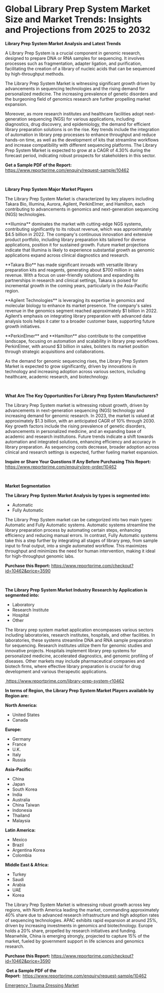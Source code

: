 <p><h1>Global Library Prep System Market Size and Market Trends: Insights and Projections from 2025 to 2032</h1></p><p><strong>Library Prep System Market Analysis and Latest Trends</strong></p>
<p><p>A Library Prep System is a crucial component in genomic research, designed to prepare DNA or RNA samples for sequencing. It involves processes such as fragmentation, adapter ligation, and purification, facilitating the creation of a library of nucleic acids that can be sequenced by high-throughput methods. </p><p>The Library Prep System Market is witnessing significant growth driven by advancements in sequencing technologies and the rising demand for personalized medicine. The increasing prevalence of genetic disorders and the burgeoning field of genomics research are further propelling market expansion. </p><p>Moreover, as more research institutes and healthcare facilities adopt next-generation sequencing (NGS) for various applications, including diagnostics, drug discovery, and epidemiology, the demand for efficient library preparation solutions is on the rise. Key trends include the integration of automation in library prep processes to enhance throughput and reduce hands-on time, as well as the development of kits that streamline workflows and increase compatibility with different sequencing platforms. The Library Prep System Market is expected to grow at a CAGR of 4.30% during the forecast period, indicating robust prospects for stakeholders in this sector.</p></p>
<p><strong>Get a Sample PDF of the Report:&nbsp;</strong> <a href="https://www.reportprime.com/enquiry/request-sample/10462?utm_campaign=3181&utm_medium=2&utm_source=Github&utm_content=ia&utm_term=20032025&utm_id=library-prep-system">https://www.reportprime.com/enquiry/request-sample/10462</a></p>
<p>&nbsp;</p>
<p><strong>Library Prep System Major Market Players</strong></p>
<p><p>The Library Prep System Market is characterized by key players including Takara Bio, Illumina, Aurora, Agilent, PerkinElmer, and Hamilton, each contributing to advancements in genomics and next-generation sequencing (NGS) technologies.</p><p>**Illumina** dominates the market with cutting-edge NGS systems, contributing significantly to its robust revenue, which was approximately $4.5 billion in 2022. The company's continuous innovation and extensive product portfolio, including library preparation kits tailored for diverse applications, position it for sustained growth. Future market projections indicate that Illumina is likely to experience substantial growth as genomic applications expand across clinical diagnostics and research.</p><p>**Takara Bio** has made significant inroads with versatile library preparation kits and reagents, generating about $700 million in sales revenue. With a focus on user-friendly solutions and expanding its partnerships in research and clinical settings, Takara is poised for incremental growth in the coming years, particularly in the Asia-Pacific region.</p><p>**Agilent Technologies** is leveraging its expertise in genomics and molecular biology to enhance its market presence. The company's sales revenue in the genomics segment reached approximately $1 billion in 2022. Agilent’s emphasis on integrating library preparation with advanced data analysis tools helps it cater to a broader customer base, supporting future growth initiatives.</p><p>**PerkinElmer** and **Hamilton** also contribute to the competitive landscape, focusing on automation and scalability in library prep workflows. PerkinElmer, with around $3 billion in sales, bolsters its market position through strategic acquisitions and collaborations.</p><p>As the demand for genomic sequencing rises, the Library Prep System Market is expected to grow significantly, driven by innovations in technology and increasing adoption across various sectors, including healthcare, academic research, and biotechnology.</p></p>
<p>&nbsp;</p>
<p><strong>What Are The Key Opportunities For Library Prep System Manufacturers?</strong></p>
<p><p>The Library Prep System market is witnessing robust growth, driven by advancements in next-generation sequencing (NGS) technology and increasing demand for genomic research. In 2023, the market is valued at approximately $1.3 billion, with an anticipated CAGR of 10% through 2030. Key growth factors include the rising prevalence of genetic disorders, advancements in personalized medicine, and an expanding base of academic and research institutions. Future trends indicate a shift towards automation and integrated solutions, enhancing efficiency and accuracy in library preparation. As sequencing costs decrease, broader adoption across clinical and research settings is expected, further fueling market expansion.</p></p>
<p><strong>Inquire or Share Your Questions If Any Before Purchasing This Report:</strong> <a href="https://www.reportprime.com/enquiry/pre-order/10462?utm_campaign=3181&utm_medium=2&utm_source=Github&utm_content=ia&utm_term=20032025&utm_id=library-prep-system">https://www.reportprime.com/enquiry/pre-order/10462</a></p>
<p>&nbsp;</p>
<p><strong>Market Segmentation</strong></p>
<p><strong>The Library Prep System Market Analysis by types is segmented into:</strong></p>
<p><ul><li>Automatic</li><li>Fully Automatic</li></ul></p>
<p><p>The Library Prep System market can be categorized into two main types: Automatic and Fully Automatic systems. Automatic systems streamline the library preparation process by automating certain steps, enhancing efficiency and reducing manual errors. In contrast, Fully Automatic systems take this a step further by integrating all stages of library prep, from sample input to final output, into a single automated workflow. This maximizes throughput and minimizes the need for human intervention, making it ideal for high-throughput genomic labs.</p></p>
<p><strong>Purchase this Report:&nbsp;</strong><a href="https://www.reportprime.com/checkout?id=10462&price=3590&utm_campaign=3181&utm_medium=2&utm_source=Github&utm_content=ia&utm_term=20032025&utm_id=library-prep-system">https://www.reportprime.com/checkout?id=10462&price=3590</a></p>
<p>&nbsp;</p>
<p><strong>The Library Prep System Market Industry Research by Application is segmented into:</strong></p>
<p><ul><li>Laboratory</li><li>Research Institute</li><li>Hospital</li><li>Other</li></ul></p>
<p><p>The library prep system market application encompasses various sectors including laboratories, research institutes, hospitals, and other facilities. In laboratories, these systems streamline DNA and RNA sample preparation for sequencing. Research institutes utilize them for genomic studies and innovative projects. Hospitals implement library prep systems for personalized medicine, accelerated diagnostics, and genomic profiling of diseases. Other markets may include pharmaceutical companies and biotech firms, where effective library preparation is crucial for drug development and various therapeutic applications.</p></p>
<p><a href="https://www.reportprime.com/library-prep-system-r10462?utm_campaign=3181&utm_medium=2&utm_source=Github&utm_content=ia&utm_term=20032025&utm_id=library-prep-system">&nbsp;https://www.reportprime.com/library-prep-system-r10462</a></p>
<p><strong>In terms of Region, the Library Prep System Market Players available by Region are:</strong></p>
<p>
    <p> <strong> North America: </strong>
        <ul>
            <li>United States</li>
            <li>Canada</li>
        </ul>
        </p> 
    <p> <strong> Europe: </strong>
        <ul>
            <li>Germany</li>
            <li>France</li>
            <li>U.K.</li>
            <li>Italy</li>
            <li>Russia</li>
        </ul>
        </p> 
    <p> <strong> Asia-Pacific: </strong>
        <ul>
            <li>China</li>
            <li>Japan</li>
            <li>South Korea</li>
            <li>India</li>
            <li>Australia</li>
            <li>China Taiwan</li>
            <li>Indonesia</li>
            <li>Thailand</li>
            <li>Malaysia</li>
        </ul>
        </p> 
    <p> <strong> Latin America: </strong>
        <ul>
            <li>Mexico</li>
            <li>Brazil</li>
            <li>Argentina Korea</li>
            <li>Colombia</li>
        </ul>
        </p> 
    <p> <strong> Middle East & Africa: </strong>
        <ul>
            <li>Turkey</li>
            <li>Saudi</li>
            <li>Arabia</li>
            <li>UAE</li>
            <li>Korea</li>
        </ul>
    </p>
    </p>
<p><p>The Library Prep System Market is witnessing robust growth across key regions, with North America leading the market, commanding approximately 40% share due to advanced research infrastructure and high adoption rates of sequencing technologies. APAC exhibits rapid expansion at around 25%, driven by increasing investments in genomics and biotechnology. Europe holds a 20% share, propelled by research initiatives and funding. Meanwhile, China is emerging strongly, projected to capture 15% of the market, fueled by government support in life sciences and genomics research.</p></p>
<p><strong>Purchase this Report: </strong><a href="https://www.reportprime.com/checkout?id=10462&price=3590&utm_campaign=3181&utm_medium=2&utm_source=Github&utm_content=ia&utm_term=20032025&utm_id=library-prep-system">https://www.reportprime.com/checkout?id=10462&price=3590</a></p>
<p>&nbsp;<strong>Get a Sample PDF of the Report:&nbsp;&nbsp;</strong><a href="https://www.reportprime.com/enquiry/request-sample/10462?utm_campaign=3181&utm_medium=2&utm_source=Github&utm_content=ia&utm_term=20032025&utm_id=library-prep-system">https://www.reportprime.com/enquiry/request-sample/10462</a></p>
<p><strong></strong></p>
<p><p><a href="https://github.com/jolinolooman/Market-Research-Report-List-1/blob/main/emergency-trauma-dressing-market.md?utm_campaign=3181&utm_medium=2&utm_source=Github&utm_content=ia&utm_term=20032025&utm_id=library-prep-system">Emergency Trauma Dressing Market</a></p></p>